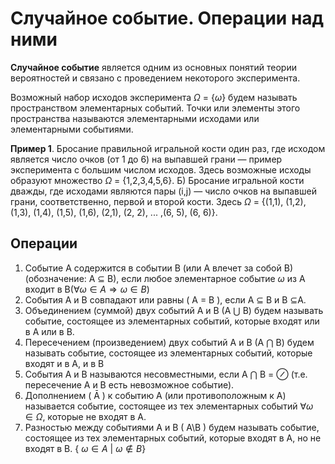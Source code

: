 # Случайное событие. Операции над ними

**Случайное событие** является одним из основных понятий теории вероятностей и связано с проведением некоторого эксперимента.

Возможный набор исходов эксперимента $\Omega$ = {$\omega$} будем называть пространством элементарных событий. Точки или элементы этого пространства называются элементарными исходами или элементарными событиями.

**Пример 1**. Бросание правильной игральной кости один раз, где исходом является число очков (от 1 до 6) на выпавшей грани — пример эксперимента с большим числом исходов. Здесь возможные исходы образуют множество $\Omega$ = {1,2,3,4,5,6}. Б) Бросание игральной кости дважды, где исходами являются пары (i,j) — число очков на выпавшей грани, соответственно, первой и второй кости. Здесь $\Omega$ = {(1,1), (1,2), (1,3), (1,4), (1,5), (1,6), (2,1), (2, 2), ... ,(6, 5), (6, 6)}.

## Операции
1. Cобытие А содержится в событии В (или А влечет за собой В) (обозначение: А $\subseteq$ В), если любое элементарное событие $\omega$ из А входит в В($\forall \omega\in A \Rightarrow  \omega\in B$)
2. События А и В совпадают или равны ( А = В ), если А $\subseteq$ В и В $\subseteq$А.
3. Объединением (суммой) двух событий А и В (А $\bigcup$ В) будем называть событие, состоящее из элементарных событий, которые входят или в А или в В.
4. Пересечением (произведением) двух событий А и В (А $\bigcap$ В) будем называть событие, состоящее из элементарных событий, которые входят и в А, и в В
5. События А и В называются несовместными, если А $\bigcap$ В = $\oslash$ (т.е. пересечение А и В есть невозможное событие).
6. Дополнением ( Ā ) к событию А (или противоположным к А) называется событие, состоящее из тех элементарных событий $\forall \omega\in \Omega$, которые не входят в А.
7. Разностью между событиями А и В ( А\В ) будем называть событие, состоящее из тех элементарных событий, которые входят в А, но не входят в В. { $\omega\in A$ | $\omega\notin B$}
